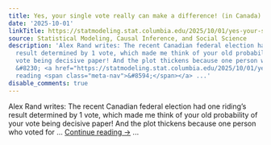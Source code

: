 ```yaml
---
title: Yes, your single vote really can make a difference! (in Canada)
date: '2025-10-01'
linkTitle: https://statmodeling.stat.columbia.edu/2025/10/01/yes-your-single-vote-really-can-make-a-difference-in-canada/
source: Statistical Modeling, Causal Inference, and Social Science
description: 'Alex Rand writes: The recent Canadian federal election had one riding&#8217;s
  result determined by 1 vote, which made me think of your old probability of your
  vote being decisive paper! And the plot thickens because one person who voted for
  &#8230; <a href="https://statmodeling.stat.columbia.edu/2025/10/01/yes-your-single-vote-really-can-make-a-difference-in-canada/">Continue
  reading <span class="meta-nav">&#8594;</span></a> ...'
disable_comments: true
---
```

Alex Rand writes: The recent Canadian federal election had one riding&#8217;s result determined by 1 vote, which made me think of your old probability of your vote being decisive paper! And the plot thickens because one person who voted for &#8230; <a href="https://statmodeling.stat.columbia.edu/2025/10/01/yes-your-single-vote-really-can-make-a-difference-in-canada/">Continue reading <span class="meta-nav">&#8594;</span></a> ...